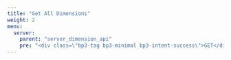 ```yaml
---
title: "Get All Dimensions"
weight: 2
menu:
  server:
    parent: "server_dimension_api"
    pre: "<div class=\"bp3-tag bp3-minimal bp3-intent-success\">GET</div>"
---
```

